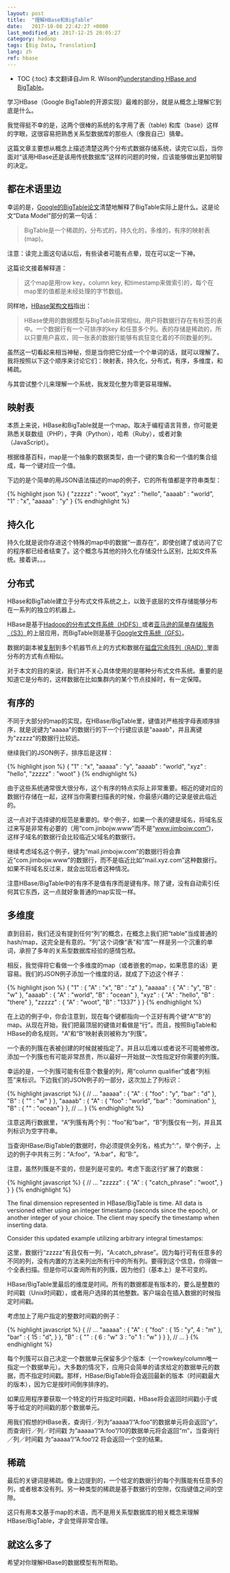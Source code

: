 ```yaml
---
layout: post
title:  "理解HBase和BigTable"
date:   2017-10-08 22:42:27 +0000
last_modified_at: 2017-12-25 20:05:27
category: hadoop
tags: [Big Data, Translation]
lang: zh
ref: hbase
---
```


* TOC
{:toc}
本文翻译自Jim R. Wilson的[understanding HBase and BigTable](http://jimbojw.com/#understanding%20hbase)。

学习HBase（Google BigTable的开源实现）最难的部分，就是从概念上理解它到底是什么。

我觉得挺不幸的是，这两个很棒的系统的名字用了表（table) 和库（base）这样的字眼，这很容易把熟悉关系型数据库的那些人（像我自己）搞晕。

这篇文章主要想从概念上描述清楚这两个分布式数据存储系统，读完它以后，当你面对“该用HBase还是该用传统数据库”这样的问题的时候，应该能够做出更加明智的决定。

## 都在术语里边

幸运的是，[Google的BigTable论文](https://research.google.com/archive/bigtable.html)清楚地解释了BigTable实际上是什么。这是论文“Data Model”部分的第一句话：

>BigTable是一个稀疏的，分布式的，持久化的，多维的，有序的映射表(map)。

注意：读完上面这句话以后，有些读者可能有点晕，现在可以定一下神。

这篇论文接着解释道：

>这个map是用row key，column key, 和timestamp来做索引的，每个在map里的值都是未经处理的字节数组。

同样地，[HBase架构文档](http://HBase.apache.org/book.html#_architecture)指出：

>HBase使用的数据模型与BigTable非常相似。用户将数据行存在有标签的表中。一个数据行有一个可排序的key 和任意多个列。表的存储是稀疏的，所以只要用户喜欢，同一张表的数据行能够有疯狂变化着的不同数量的列。

虽然这一切看起来相当神秘，但是当你把它分成一个个单词的话，就可以理解了。我将按照以下这个顺序来讨论它们：映射表，持久化，分布式，有序，多维度，和稀疏。

与其尝试整个儿来理解一个系统，我发现化整为零更容易理解。

## 映射表

本质上来说，HBase和BigTable就是一个map。取决于编程语言背景，你可能更熟悉关联数组（PHP），字典（Python），哈希（Ruby），或者对象（JavaScript）。

根据维基百科，map是一个抽象的数据类型，由一个键的集合和一个值的集合组成，每一个键对应一个值。

下边的是个简单的用JSON语法描述的map的例子，它的所有值都是字符串类型：

{% highlight json %}
{
  "zzzzz" : "woot",
  "xyz" : "hello",
  "aaaab" : "world",
  "1" : "x",
  "aaaaa" : "y"
}
{% endhighlight %}

## 持久化

持久化就是说你存进这个特殊的map中的数据“一直存在”，即使创建了或访问了它的程序都已经者结束了。这个概念与其他的持久化存储没什么区别，比如文件系统。接着讲。。。

## 分布式

HBase和BigTable建立于分布式文件系统之上，以致于底层的文件存储能够分布在一系列的独立的机器上。

HBase是基于[Hadoop的分布式文件系统（HDFS）](https://en.wikipedia.org/wiki/Apache_Hadoop#HDFS)或者[亚马逊的简单存储服务（S3）](https://en.wikipedia.org/wiki/Amazon_S3)的上层应用，而BigTable则是基于[Google文件系统（GFS）](https://research.google.com/archive/gfs.html)。

数据的副本被[复制](https://en.wikipedia.org/wiki/Replication_(computing))到多个机器节点上的方式和数据在[磁盘冗余阵列（RAID）](http://en.wikipedia.org/wiki/RAID)里面分布的方式有点相似。

对于本文的目的来说，我们并不关心具体使用的是哪种分布式文件系统。重要的是知道它是分布的，这样数据在比如集群内的某个节点挂掉时，有一定保障。

## 有序的

不同于大部分的map的实现，在HBase/BigTable里，键值对严格按字母表顺序排序，就是说键为"aaaaa"的数据行的下一个行键应该是"aaaab"，并且离键为"zzzzz"的数据行比较远。

继续我们的JSON例子，排序后是这样：

{% highlight json %}
{
  "1" : "x",
  "aaaaa" : "y",
  "aaaab" : "world",
  "xyz" : "hello",
  "zzzzz" : "woot"
}
{% endhighlight %}

由于这些系统通常很大很分布，这个有序的特点实际上非常重要。相近的键对应的数据行存储在一起，这样当你需要扫描表的时候，你最感兴趣的记录是彼此临近的。

这一点对于选择键的规范是重要的。举个例子，如果一个表的键是域名，将域名反过来写是非常有必要的（用“com.jinbojw.www”而不是“www.jimbojw.com”)，这样子域名的数据行会比较临近父域名的数据行。

继续考虑域名这个例子，键为“mail.jimbojw.com”的数据行将会靠近“com.jimbojw.www”的数据行，而不是临近比如“mail.xyz.com”这种数据行。如果不将域名反过来，就会出现后者这种情况。

注意HBase/BigTable中的有序不是值有序而是键有序。除了键，没有自动索引任何其它东西，这一点就好象普通的map实现一样。

## 多维度

直到目前，我们还没有提到任何“列”的概念，在概念上我们把“table”当成普通的hash/map，这完全是有意的。“列”这个词像“表”和“库”一样是另一个沉重的单词，承担了多年的关系型数据库经验的感情包袱。

相反，我觉得将它看做一个多维度的map（或者嵌套的map，如果愿意的话）更容易。我们的JSON例子添加一个维度的话，就成了下边这个样子：

{% highlight json %}
{
  "1" : {
    "A" : "x",
    "B" : "z"
  },
  "aaaaa" : {
    "A" : "y",
    "B" : "w"
  },
  "aaaab" : {
    "A" : "world",
    "B" : "ocean"
  },
  "xyz" : {
    "A" : "hello",
    "B" : "there"
  },
  "zzzzz" : {
    "A" : "woot",
    "B" : "1337"
  }
}
{% endhighlight %}

在上边的例子中，你会注意到，现在每个键都指向一个正好有两个键“A”“B”的map。从现在开始，我们把最顶层的键值对看做是“行”。而且，按照BigTable和HBase的命名规则，“A”和“B”映射表则被称为“列簇”。

一个表的列簇在表被创建的时候就被指定了。并且以后难以或者说不可能被修改。添加一个列簇也有可能非常昂贵，所以最好一开始就一次性指定好你需要的列簇。

幸运的是，一个列簇可能有任意个数量的列，用“column qualifier”或者“列标签”来标识。下边我们的JSON例子的一部分，这次加上了列标识：

{% highlight javascript %}
{
  // ...
  "aaaaa" : {
    "A" : {
      "foo" : "y",
      "bar" : "d"
    },
    "B" : {
      "" : "w"
    }
  },
  "aaaab" : {
    "A" : {
      "foo" : "world",
      "bar" : "domination"
    },
    "B" : {
      "" : "ocean"
    }
  },
  // ...
}
{% endhighlight %}

注意这两行数据里，“A”列簇有两个列：“foo”和“bar”，“B”列簇仅有一列，并且其列标识为空字符串。

当查询HBase/BigTable的数据时，你必须提供全列名，格式为“<family>:<qualifier>”，举个例子，上边的例子中共有三列：“A:foo”，“A:bar”，和“B:”。

注意，虽然列簇是不变的，但是列是可变的。考虑下面这行扩展了的数据：

{% highlight javascript %}
{
  // ...
  "zzzzz" : {
    "A" : {
      "catch_phrase" : "woot",
    }
  }
}
{% endhighlight %}

The final dimension represented in HBase/BigTable is time. All data is versioned either using an integer timestamp (seconds since the epoch), or another integer of your choice. The client may specify the timestamp when inserting data.

Consider this updated example utilizing arbitrary integral timestamps:

这里，数据行“zzzzz”有且仅有一列，“A:catch_phrase”。因为每行可有任意多的不同的列，没有内置的方法来列出所有行中的所有列。要得到这个信息，你得做一个全表扫描。但是你可以查询所有的列簇，因为他们（基本上）是不可变的。

HBase/BigTable里最后的维度是时间。所有的数据都是有版本的，要么是整数的时间戳（Unix时间戳），或者用户选择的其他整数。客户端会在插入数据的时候指定时间戳。

考虑加上了用户指定的整数时间戳的例子：

{% highlight javascript %}
{
  // ...
  "aaaaa" : {
    "A" : {
      "foo" : {
        15 : "y",
        4 : "m"
      },
      "bar" : {
        15 : "d",
      }
    },
    "B" : {
      "" : {
        6 : "w"
        3 : "o"
        1 : "w"
      }
    }
  },
  // ...
}
{% endhighlight %}

每个列簇可以自己决定一个数据单元保留多少个版本（一个rowkey/column唯一指定一个数据单元）。大多数的情况下，应用只会简单的请求给定的数据单元的数据，而不指定时间戳。那样，HBase/BigTable将会返回最新的版本（时间戳最大的版本），因为它是按时间倒序排序的。

如果应用程序要获取一个特定的行并指定时间戳，HBase将会返回时间戳小于或等于给定的时间戳的那个数据单元。

用我们假想的HBase表，查询行／列为“aaaaa”/“A:foo”的数据单元将会返回”y“，而查询行／列／时间戳 为“aaaaa”/“A:foo”/10的数据单元将会返回“m”，当查询行／列／时间戳 为“aaaaa”/“A:foo”/2 将会返回一个空的结果。

## 稀疏

最后的关键词是稀疏。像上边提到的，一个给定的数据行的每个列簇能有任意多的列，或者根本没有列。另一种类型的稀疏是基于数据行的空隙，仅指键值之间的空隙。

这只有用本文基于map的术语，而不是用关系型数据库的相关概念来理解HBase/BigTable，才会觉得非常合理。

## 就这么多了

希望对你理解HBase的数据模型有所帮助。
